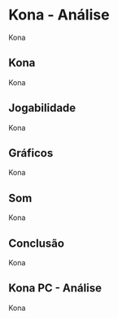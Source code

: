 ---
---

# Kona - Análise

Kona

## Kona

Kona

## Jogabilidade

Kona

## Gráficos

Kona

## Som

Kona

## Conclusão

Kona

## Kona PC - Análise

Kona
